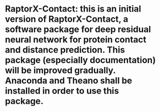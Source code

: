 # RaptorX-Contact: this is an initial version of RaptorX-Contact, a software package for deep residual neural network for protein contact and distance prediction. This package (especially documentation) will be improved gradually. Anaconda and Theano shall be installed in order to use this package.
